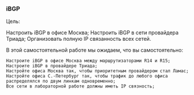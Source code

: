 ### iBGP
Цель:

Настроить iBGP в офисе Москва; Настроить iBGP в сети провайдера Триада; Организовать полную IP связанность всех сетей.

В этой самостоятельной работе мы ожидаем, что вы самостоятельно:

    Настроите iBGP в офисе Москва между маршрутизаторами R14 и R15;
    Настроите iBGP в провайдере Триада;
    Настройте офиса Москва так, чтобы приоритетным провайдером стал Ламас;
    Настройте офиса С.-Петербург так, чтобы трафик до любого офиса распределялся по двум линкам одновременно;
    Все сети в лабораторной работе должны иметь IP связность;
